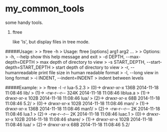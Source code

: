 # my_common_tools
some handy tools.

1. ftree

    like 'ls', but display files in tree mode.

#####Usage:
    > > ftree -h
    > Usage: ftree [options] arg1 arg2 ...
    >
    > Options:
    >   -h, --help              show this help message and exit
    >   -d DEPTH, --max-depth=DEPTH
    >                           max depth of directory to view
    >   -s START_DEPTH, --start-depth=START_DEPTH
    >                           start depth of directory to view
    >   -r, --humanreadable     print file size in human readable format
    >   -l, --long              view in long format
    >   -i INDENT, --indent=INDENT
    >                           indent between levels

#####Example:
    > > ftree -l -r lua-5.2.3
    > (0)->  drwxr-xr-x   136B 2014-11-18 11:08:46  lib/
    >   (1)->  -rw-r--r--   324K 2014-11-18 11:08:46  liblua.a
    >   (1)->  drwxr-xr-x   102B 2014-11-18 11:08:46  lua/
    >       (2)->  drwxr-xr-x    68B 2014-11-18 11:08:46  5.2/
    > (0)->  drwxr-xr-x   102B 2014-11-18 11:08:46  man/
    >   (1)->  drwxr-xr-x   136B 2014-11-18 11:08:46  man1/
    >       (2)->  -rw-r--r--     2K 2014-11-18 11:08:46  lua.1
    >       (2)->  -rw-r--r--     2K 2014-11-18 11:08:46  luac.1
    > (0)->  drwxr-xr-x   102B 2014-11-18 11:08:46  share/
    >   (1)->  drwxr-xr-x   102B 2014-11-18 11:08:46  lua/
    >       (2)->  drwxr-xr-x    68B 2014-11-18 11:08:46  5.2/
